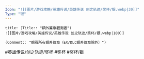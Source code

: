 ```yaml
---
Icon: "![[图片/游戏攻略/英雄传说/英雄传说 创之轨迹/奖杯/银.webp|30]]"
Type: "银"
---
```

```ad-ed-ha-silver
title: (Title:: "額外篇章觀測者")
![[图片/游戏攻略/英雄传说/英雄传说 创之轨迹/奖杯/银.webp|100]]

(Comment:: "觀看所有額外篇章（EX/DLC額外篇章除外）")
```

#英雄传说/创之轨迹/奖杯  #奖杯 #奖杯/银